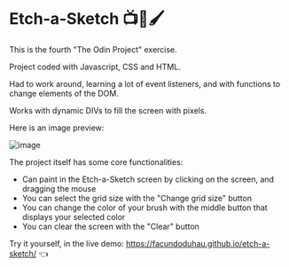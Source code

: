 # Etch-a-Sketch 📺🎨🖌️

This is the fourth "The Odin Project" exercise.

Project coded with Javascript, CSS and HTML.

Had to work around, learning a lot of event listeners, and with functions to change elements of the DOM.

Works with dynamic DIVs to fill the screen with pixels.

Here is an image preview: 

![image](https://github.com/user-attachments/assets/21f2e566-2127-4ed0-a894-fafa2fa9270f)

The project itself has some core functionalities:
* Can paint in the Etch-a-Sketch screen by clicking on the screen, and dragging the mouse
* You can select the grid size with the "Change grid size" button
* You can change the color of your brush with the middle button that displays your selected color
* You can clear the screen with the "Clear" button

Try it yourself, in the live demo: https://facundoduhau.github.io/etch-a-sketch/ 👈
